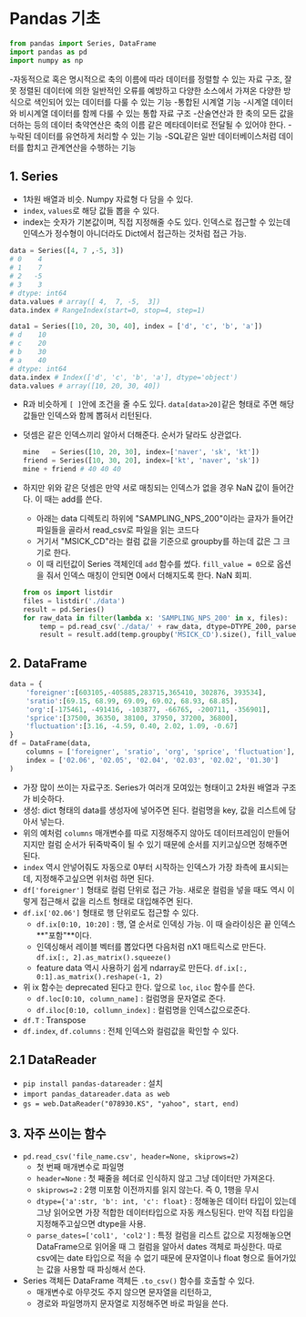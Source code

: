 # Pandas 기초

```py
from pandas import Series, DataFrame
import pandas as pd
import numpy as np
```

-자동적으로 혹은 명시적으로 축의 이름에 따라 데이터를 정렬할 수 있는 자료 구조, 잘못 정렬된 데이터에 의한 일반적인 오류를 예방하고 다양한 소스에서 가져온 다양한 방식으로 색인되어 있는 데이터를 다룰 수 있는 기능
-통합된 시계열 기능
-시계열 데이터와 비시계열 데이터를 함께 다룰 수 있는 통합 자료 구조
-산술연산과 한 축의 모든 값을 더하는 등의 데이터 축약연산은 축의 이름 같은 메타데이터로 전달될 수 있어야 한다.
-누락된 데이터를 유연하게 처리할 수 있는 기능
-SQL같은 일반 데이터베이스처럼 데이터를 합치고 관계연산을 수행하는 기능

## 1. Series

- 1차원 배열과 비슷. Numpy 자료형 다 담을 수 있다.
- `index`, `values`로 해당 값들 뽑을 수 있다.
- index는 숫자가 기본값이며, 직접 지정해줄 수도 있다. 인덱스로 접근할 수 있는데 인덱스가 정수형이 아니더라도 Dict에서 접근하는 것처럼 접근 가능.

```py
data = Series([4, 7 ,-5, 3])
# 0    4
# 1    7
# 2   -5
# 3    3
# dtype: int64
data.values # array([ 4,  7, -5,  3])
data.index # RangeIndex(start=0, stop=4, step=1)

data1 = Series([10, 20, 30, 40], index = ['d', 'c', 'b', 'a'])
# d    10
# c    20
# b    30
# a    40
# dtype: int64
data.index # Index(['d', 'c', 'b', 'a'], dtype='object')
data.values # array([10, 20, 30, 40])
```

- R과 비슷하게 `[ ]`안에 조건을 줄 수도 있다. `data[data>20]`같은 형태로 주면 해당 값들만 인덱스와 함께 뽑혀서 리턴된다.
- 덧셈은 같은 인덱스끼리 알아서 더해준다. 순서가 달라도 상관없다.

    ```py
    mine   = Series([10, 20, 30], index=['naver', 'sk', 'kt'])
    friend = Series([10, 30, 20], index=['kt', 'naver', 'sk'])
    mine + friend # 40 40 40
    ```

- 하지만 위와 같은 덧셈은 만약 서로 매칭되는 인덱스가 없을 경우 NaN 값이 들어간다. 이 때는 add를 쓴다.
    + 아래는 data 디렉토리 하위에 "SAMPLING_NPS_200"이라는 글자가 들어간 파일들을 골라서 read_csv로 파일을 읽는 코드다
    + 거기서 "MSICK_CD"라는 컬럼 값을 기준으로 groupby를 하는데 값은 그 크기로 한다.
    + 이 때 리턴값이 Series 객체인데 `add` 함수를 썼다. `fill_value = 0`으로 옵션을 줘서 인덱스 매칭이 안되면 0에서 더해지도록 한다. NaN 회피.

    ```py
    from os import listdir
    files = listdir('./data')
    result = pd.Series()
    for raw_data in filter(lambda x: 'SAMPLING_NPS_200' in x, files):
        temp = pd.read_csv('./data/' + raw_data, dtype=DTYPE_200, parse_dates=PARSE_DATES_200)
        result = result.add(temp.groupby('MSICK_CD').size(), fill_value = 0)
    ```

## 2. DataFrame

```py
data = {
    'foreigner':[603105,-405885,283715,365410, 302876, 393534],
    'sratio':[69.15, 68.99, 69.09, 69.02, 68.93, 68.85],
    'org':[-175461, -491416, -103877, -66765, -200711, -356901],
    'sprice':[37500, 36350, 38100, 37950, 37200, 36800],
    'fluctuation':[3.16, -4.59, 0.40, 2.02, 1.09, -0.67]
}
df = DataFrame(data,
    columns = ['foreigner', 'sratio', 'org', 'sprice', 'fluctuation'],
    index = ['02.06', '02.05', '02.04', '02.03', '02.02', '01.30']
)
```

- 가장 많이 쓰이는 자료구조. Series가 여러개 모여있는 형태이고 2차원 배열과 구조가 비슷하다.
- 생성: dict 형태의 data를 생성자에 넣어주면 된다. 컬럼명을 key, 값을 리스트에 담아서 넣는다.
- 위의 예처럼 `columns` 매개변수를 따로 지정해주지 않아도 데이터프레임이 만들어지지만 컬럼 순서가 뒤죽박죽이 될 수 있기 때문에 순서를 지키고싶으면 정해주면 된다.
- `index` 역시 안넣어줘도 자동으로 0부터 시작하는 인덱스가 가장 좌측에 표시되는데, 지정해주고싶으면 위처럼 하면 된다.
- `df['foreigner']` 형태로 컬럼 단위로 접근 가능. 새로운 컬럼을 넣을 때도 역시 이렇게 접근해서 값을 리스트 형태로 대입해주면 된다.
- `df.ix['02.06']` 형태로 행 단위로도 접근할 수 있다.
    + `df.ix[0:10, 10:20]` : 행, 열 순서로 인덱싱 가능. 이 때 슬라이싱은 끝 인덱스 **"포함"**이다.
    + 인덱싱해서 레이블 벡터를 뽑았다면 다음처럼 nX1 매트릭스로 만든다. `df.ix[:, 2].as_matrix().squeeze()` 
    + feature data 역시 사용하기 쉽게 ndarray로 만든다. `df.ix[:, 0:1].as_matrix().reshape(-1, 2)`
- 위 ix 함수는 deprecated 된다고 한다. 앞으로 `loc`, `iloc` 함수를 쓴다.
    + `df.loc[0:10, column_name]` : 컬럼명을 문자열로 준다.
    + `df.iloc[0:10, collumn_index]` : 컬럼명을 인덱스값으로준다.
- `df.T` : Transpose
- `df.index`, `df.columns` : 전체 인덱스와 컬럼값을 확인할 수 있다.

## 2.1 DataReader

- `pip install pandas-datareader` : 설치
- `import pandas_datareader.data as web`
- `gs = web.DataReader("078930.KS", "yahoo", start, end)`

## 3. 자주 쓰이는 함수

- `pd.read_csv('file_name.csv', header=None, skiprows=2)`
    + 첫 번째 매개변수로 파일명
    + `header=None` : 첫 째줄을 헤더로 인식하지 않고 그냥 데이터만 가져온다.
    + `skiprows=2` : 2행 미포함 이전까지를 읽지 않는다. 즉 0, 1행을 무시
    + `dtype={'a':str, 'b': int, 'c': float}` : 정해놓은 데이터 타입이 있는데 그냥 읽어오면 가장 적합한 데이터타입으로 자동 캐스팅된다. 만약 직접 타입을 지정해주고싶으면 dtype을 사용.
    + `parse_dates=['col1', 'col2']` : 특정 컬럼을 리스트 값으로 지정해놓으면 DataFrame으로 읽어올 때 그 컬럼을 알아서 dates 객체로 파싱한다. 따로 csv에는 date 타입으로 적을 수 없기 때문에 문자열이나 float 형으로 들어가있는 값을 사용할 때 파싱해서 쓴다.
- Series 객체든 DataFrame 객체든 `.to_csv()` 함수를 호출할 수 있다.
    + 매개변수로 아무것도 주지 않으면 문자열을 리턴하고,
    + 경로와 파일명까지 문자열로 지정해주면 바로 파일을 쓴다.

